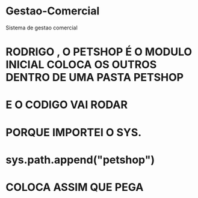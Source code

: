 # Gestao-Comercial
Sistema de gestao comercial

# RODRIGO , O PETSHOP É O MODULO INICIAL COLOCA OS OUTROS DENTRO DE UMA PASTA PETSHOP 
# E O CODIGO VAI RODAR
# PORQUE IMPORTEI O SYS.
# sys.path.append("petshop")
# COLOCA ASSIM QUE PEGA
